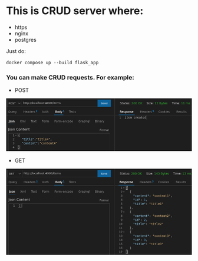 # This is CRUD server where:
- https
- nginx
- postgres


Just do:

```
docker compose up --build flask_app
```

### You can make CRUD requests. For example:

- POST

![Screenshot](POST.png)

- GET

![Screenshot](GET.png)